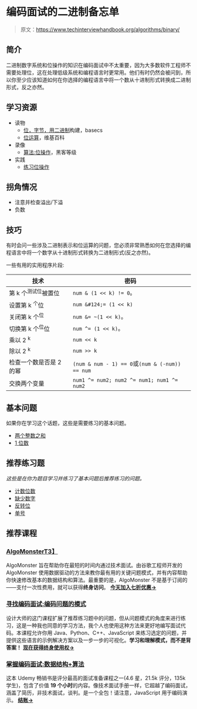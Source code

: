 # 编码面试的二进制备忘单

> 原文：<https://www.techinterviewhandbook.org/algorithms/binary/>



## 简介[](#introduction "Direct link to heading")

二进制数字系统和位操作的知识在编码面试中不太重要，因为大多数软件工程师不需要处理位，这在处理低级系统和编程语言时更常用。他们有时仍然会被问到，所以你至少应该知道如何在你选择的编程语言中将一个数从十进制形式转换成二进制形式，反之亦然。

## 学习资源[](#learning-resources "Direct link to heading")

*   读物
    *   [位，字节，用二进制](https://medium.com/basecs/bits-bytes-building-with-binary-13cb4289aafa)构建，basecs
    *   [位运算](https://en.wikipedia.org/wiki/Bitwise_operation)，维基百科
*   录像
    *   [算法:位操作](https://www.youtube.com/watch?v=NLKQEOgBAnw)，黑客等级
*   实践
    *   [练习位操作](https://pconrad.github.io/old_pconrad_cs16/topics/bitOps/)

## 拐角情况[](#corner-cases "Direct link to heading")

*   注意并检查溢出/下溢
*   负数

## 技巧[](#techniques "Direct link to heading")

有时会问一些涉及二进制表示和位运算的问题，您必须非常熟悉如何在您选择的编程语言中将一个数字从十进制形式转换为二进制形式(反之亦然)。

一些有用的实用程序片段:

| 技术 | 密码 |
| --- | --- |
| 第 k 个<sup>测试位</sup>被置位 | `num & (1 << k) != 0`。 |
| 设置第 k <sup>个</sup>位 | `num &#124;= (1 << k)` |
| 关闭第 k 个<sup>位</sup> | `num &= ~(1 << k)`。 |
| 切换第 k 个<sup>位</sup>位 | `num ^= (1 << k)`。 |
| 乘以 2 <sup>k</sup> | `num << k` |
| 除以 2 <sup>k</sup> | `num >> k` |
| 检查一个数是否是 2 的幂 | `(num & num - 1) == 0`或`(num & (-num)) == num` |
| 交换两个变量 | `num1 ^= num2; num2 ^= num1; num1 ^= num2` |

## 基本问题[](#essential-questions "Direct link to heading")

如果你在学习这个话题，这些是需要练习的基本问题。

*   [两个整数之和](https://leetcode.com/problems/sum-of-two-integers/)
*   [1 位数](https://leetcode.com/problems/number-of-1-bits/)

## 推荐练习题[](#recommended-practice-questions "Direct link to heading")

*这些是在你为题目学习并练习了基本问题后推荐练习的问题。*

*   [计数位数](https://leetcode.com/problems/counting-bits/)
*   [缺少数字](https://leetcode.com/problems/missing-number/)
*   [反转位](https://leetcode.com/problems/reverse-bits/)
*   [单号](https://leetcode.com/problems/single-number/)

## 推荐课程[](#recommended-courses "Direct link to heading")

### [AlgoMonster](https://shareasale.com/r.cfm?b=1873647&u=3114753&m=114505&urllink=&afftrack=)[T3】](#algomonster "Direct link to heading")

AlgoMonster 旨在帮助你在最短的时间内通过技术面试。由谷歌工程师开发的 AlgoMonster 使用数据驱动的方法来教你最有用的关键问题模式，并有内容帮助你快速修改基本的数据结构和算法。最重要的是，AlgoMonster 不是基于订阅的——支付一次性费用，就可以获得**终身访问**。 [**今天加入七折优惠→**](https://shareasale.com/r.cfm?b=1873647&u=3114753&m=114505&urllink=&afftrack=)

### [寻找编码面试:编码问题的模式](https://designgurus.org/link/kJSIoU?url=https%3A%2F%2Fdesigngurus.org%2Fcourse%3Fcourseid%3Dgrokking-the-coding-interview)[](#grokking-the-coding-interview-patterns-for-coding-questions "Direct link to heading")

设计大师的这门课程扩展了推荐练习题中的问题，但从问题模式的角度来进行练习，这是一种我也同意的学习方法，我个人也使用这种方法来更好地编写面试代码。本课程允许你用 Java、Python、C++、JavaScript 来练习选定的问题，并提供这些语言的示例解决方案以及一步一步的可视化。**学习和理解模式，而不是背答案！** [**现在获得终身使用权→**](https://designgurus.org/link/kJSIoU?url=https%3A%2F%2Fdesigngurus.org%2Fcourse%3Fcourseid%3Dgrokking-the-coding-interview)

### [掌握编码面试:数据结构+算法](https://fxo.co/DQpY)[](#master-the-coding-interview-data-structures--algorithms "Direct link to heading")

这本 Udemy 畅销书是评分最高的面试准备课程之一(4.6 星，21.5k 评分，135k 学生)，包含了价值 **19 个小时**的内容。像技术面试手册一样，它超越了编码面试，涵盖了简历，非技术面试，谈判。是一个全包！请注意，JavaScript 用于编码演示。 [**结账→**](https://fxo.co/DQpY)

